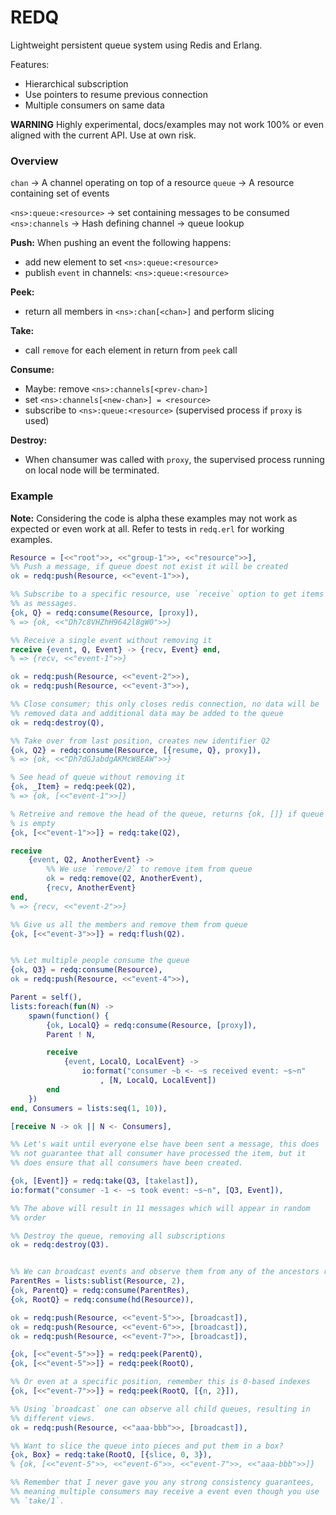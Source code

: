 # REDQ

Lightweight persistent queue system using Redis and Erlang.

Features:
+ Hierarchical subscription
+ Use pointers to resume previous connection
+ Multiple consumers on same data

**WARNING** Highly experimental, docs/examples may not work 100%
or even aligned with the current API. Use at own risk.

### Overview

`chan` -> A channel operating on top of a resource
`queue` -> A resource containing set of events

`<ns>:queue:<resource>` -> set containing messages to be consumed
`<ns>:channels`            -> Hash defining channel -> queue lookup

**Push:**
When pushing an event the following happens:
+ add new element to set `<ns>:queue:<resource>`
+ publish `event` in channels: `<ns>:queue:<resource>`

**Peek:**
+ return all members in `<ns>:chan[<chan>]` and perform slicing

**Take:**
+ call `remove` for each element in return from `peek` call

**Consume:**
+ Maybe: remove `<ns>:channels[<prev-chan>]`
+ set `<ns>:channels[<new-chan>] = <resource>`
+ subscribe to `<ns>:queue:<resource>` (supervised process if `proxy` is used)

**Destroy:**
+ When chansumer was called with `proxy`, the supervised process
  running on local node will be terminated.


### Example

**Note:** Considering the code is alpha these examples may not work as
expected or even work at all. Refer to tests in `redq.erl` for working
examples.

```erlang
Resource = [<<"root">>, <<"group-1">>, <<"resource">>],
%% Push a message, if queue doest not exist it will be created
ok = redq:push(Resource, <<"event-1">>),

%% Subscribe to a specific resource, use `receive` option to get items
%% as messages.
{ok, Q} = redq:consume(Resource, [proxy]),
% => {ok, <<"Dh7c8VHZhH9642l8gW0">>}

%% Receive a single event without removing it
receive {event, Q, Event} -> {recv, Event} end,
% => {recv, <<"event-1">>}

ok = redq:push(Resource, <<"event-2">>),
ok = redq:push(Resource, <<"event-3">>),

%% Close consumer; this only closes redis connection, no data will be
%% removed data and additional data may be added to the queue
ok = redq:destroy(Q),

%% Take over from last position, creates new identifier Q2
{ok, Q2} = redq:consume(Resource, [{resume, Q}, proxy]),
% => {ok, <<"Dh7dGJabdgAKMcW8EAW">>}

% See head of queue without removing it
{ok, _Item} = redq:peek(Q2),
% => {ok, [<<"event-1">>]}

% Retreive and remove the head of the queue, returns {ok, []} if queue
% is empty
{ok, [<<"event-1">>]} = redq:take(Q2),

receive
	{event, Q2, AnotherEvent} ->
		%% We use `remove/2` to remove item from queue
		ok = redq:remove(Q2, AnotherEvent),
		{recv, AnotherEvent}
end,
% => {recv, <<"event-2">>}

%% Give us all the members and remove them from queue
{ok, [<<"event-3">>]} = redq:flush(Q2).


%% Let multiple people consume the queue
{ok, Q3} = redq:consume(Resource),
ok = redq:push(Resource, <<"event-4">>),

Parent = self(),
lists:foreach(fun(N) ->
	spawn(function() {
		{ok, LocalQ} = redq:consume(Resource, [proxy]),
		Parent ! N,

		receive
			{event, LocalQ, LocalEvent} ->
				io:format("consumer ~b <- ~s received event: ~s~n"
					, [N, LocalQ, LocalEvent])
		end
	})
end, Consumers = lists:seq(1, 10)),

[receive N -> ok || N <- Consumers],

%% Let's wait until everyone else have been sent a message, this does
%% not guarantee that all consumer have processed the item, but it
%% does ensure that all consumers have been created.

{ok, [Event]} = redq:take(Q3, [takelast]),
io:format("consumer -1 <- ~s took event: ~s~n", [Q3, Event]),

%% The above will result in 11 messages which will appear in random
%% order

%% Destroy the queue, removing all subscriptions
ok = redq:destroy(Q3).


%% We can broadcast events and observe them from any of the ancestors resources
ParentRes = lists:sublist(Resource, 2),
{ok, ParentQ} = redq:consume(ParentRes),
{ok, RootQ} = redq:consume(hd(Resource)),

ok = redq:push(Resource, <<"event-5">>, [broadcast]),
ok = redq:push(Resource, <<"event-6">>, [broadcast]),
ok = redq:push(Resource, <<"event-7">>, [broadcast]),

{ok, [<<"event-5">>]} = redq:peek(ParentQ),
{ok, [<<"event-5">>]} = redq:peek(RootQ),

%% Or even at a specific position, remember this is 0-based indexes
{ok, [<<"event-7">>]} = redq:peek(RootQ, [{n, 2}]),

%% Using `broadcast` one can observe all child queues, resulting in
%% different views.
ok = redq:push(Resource, <<"aaa-bbb">>, [broadcast]),

%% Want to slice the queue into pieces and put them in a box?
{ok, Box} = redq:take(RootQ, [{slice, 0, 3}),
% {ok, [<<"event-5">>, <<"event-6">>, <<"event-7">>, <<"aaa-bbb">>]}

%% Remember that I never gave you any strong consistency guarantees,
%% meaning multiple consumers may receive a event even though you use
%% `take/1`.
```
